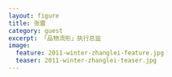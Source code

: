 ```yaml
---
layout: figure
title: 张雷
category: guest
excerpt: 「品物流形」执行总监
image:
  feature: 2011-winter-zhanglei-feature.jpg
  teaser: 2011-winter-zhanglei-teaser.jpg
---
```



